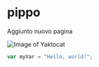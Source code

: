 # pippo
Aggiunto nuovo pagina

![Image of Yaktocat](https://octodex.github.com/images/yaktocat.png)

``` javascript
var myVar = "Hello, world!";
```
